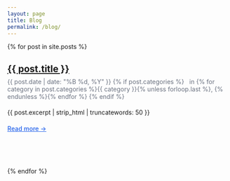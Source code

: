 ```yaml
---
layout: page
title: Blog
permalink: /blog/
---
```


<div class="blog-posts">
  {% for post in site.posts %}
  <article class="blog-post-item">
    <h2><a href="{{ post.url | relative_url }}">{{ post.title }}</a></h2>
    <div class="post-meta">
      <time datetime="{{ post.date | date_to_xmlschema }}">{{ post.date | date: "%B %d, %Y" }}</time>
      {% if post.categories %}
      <span class="categories">
        in {% for category in post.categories %}{{ category }}{% unless forloop.last %}, {% endunless %}{% endfor %}
      </span>
      {% endif %}
    </div>
    <p class="excerpt">{{ post.excerpt | strip_html | truncatewords: 50 }}</p>
    <a href="{{ post.url | relative_url }}" class="read-more">Read more →</a>
  </article>
  {% endfor %}
</div>

<style>
.blog-posts {
  max-width: 800px;
  margin: 0 auto;
}

.blog-post-item {
  margin-bottom: 3rem;
  padding-bottom: 2rem;
  border-bottom: 1px solid #e5e7eb;
}

.blog-post-item:last-child {
  border-bottom: none;
}

.blog-post-item h2 {
  margin-bottom: 0.5rem;
}

.post-meta {
  color: #6b7280;
  font-size: 0.875rem;
  margin-bottom: 1rem;
}

.categories {
  margin-left: 0.5rem;
}

.excerpt {
  margin-bottom: 1rem;
  line-height: 1.7;
}

.read-more {
  font-weight: 500;
  color: #2563eb;
}

.read-more:hover {
  color: #1d4ed8;
}
</style>